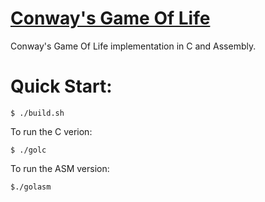 # [Conway's Game Of Life](https://en.wikipedia.org/wiki/Conway's_Game_of_Life)
Conway's Game Of Life implementation in C and Assembly.

# Quick Start:
```console
$ ./build.sh
```
To run the C verion:
```console
$ ./golc
```
To run the ASM version:
```console
$./golasm
```
